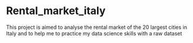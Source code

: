 # Rental_market_italy
This project is aimed to analyse the rental market of the 20 largest cities in Italy and to help me to practice my data science skills with a raw dataset
